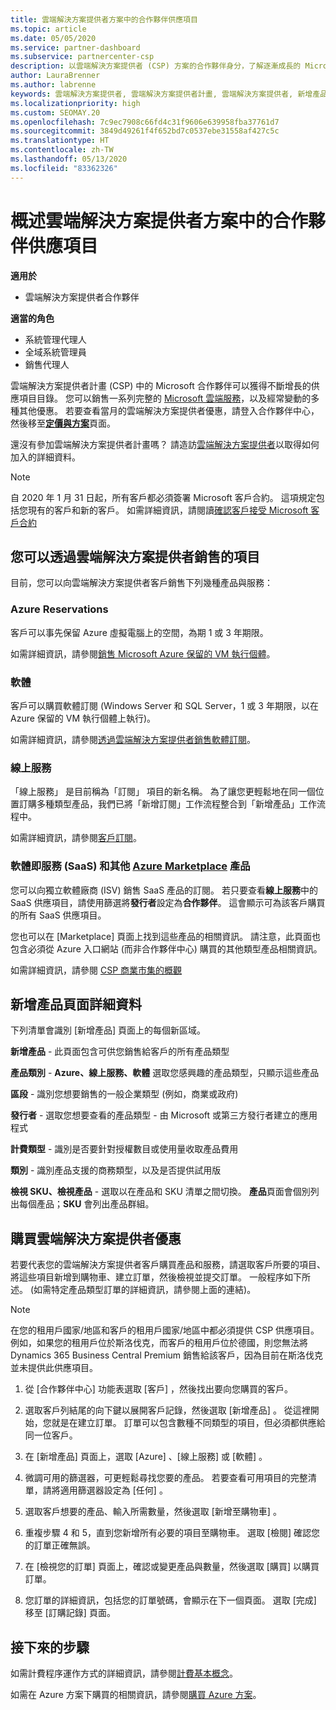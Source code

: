 ```yaml
---
title: 雲端解決方案提供者方案中的合作夥伴供應項目
ms.topic: article
ms.date: 05/05/2020
ms.service: partner-dashboard
ms.subservice: partnercenter-csp
description: 以雲端解決方案提供者 (CSP) 方案的合作夥伴身分，了解逐漸成長的 Microsoft 雲端服務和供應項目目錄，以便向客戶銷售。
author: LauraBrenner
ms.author: labrenne
keywords: 雲端解決方案提供者, 雲端解決方案提供者計畫, 雲端解決方案提供者, 新增產品, 銷售給客戶, 合作夥伴供應項目, 雲端解決方案提供者供應項目, 雲端式服務, Azure, Office 365, Dynamics, 雲端解決方案提供者合作夥伴, 在雲端解決方案提供者中銷售, Azure RI, Azure 保留的虛擬機器執行個體, Azure Reservations, 線上服務, 訂閱軟體, AHUB, Azure 上的 SQL Server, Azure 上的 Windows Server, 客戶訂閱
ms.localizationpriority: high
ms.custom: SEOMAY.20
ms.openlocfilehash: 7c9ec7908c66fd4c31f9606e639958fba37761d7
ms.sourcegitcommit: 3849d49261f4f652bd7c0537ebe31558af427c5c
ms.translationtype: HT
ms.contentlocale: zh-TW
ms.lasthandoff: 05/13/2020
ms.locfileid: "83362326"
---
```

# <a name="overview-of-partner-offers-in-the-cloud-solution-provider-program"></a>概述雲端解決方案提供者方案中的合作夥伴供應項目

**適用於**

- 雲端解決方案提供者合作夥伴

**適當的角色**

- 系統管理代理人
- 全域系統管理員
- 銷售代理人

雲端解決方案提供者計畫 (CSP) 中的 Microsoft 合作夥伴可以獲得不斷增長的供應項目目錄。 您可以銷售一系列完整的 [Microsoft 雲端服務](https://partner.microsoft.com/cloud-solution-provider/products-and-services)，以及經常變動的多種其他優惠。 若要查看當月的雲端解決方案提供者優惠，請登入合作夥伴中心，然後移至[**定價與方案**](https://partnercenter.microsoft.com/pcv/sales)頁面。  

還沒有參加雲端解決方案提供者計畫嗎？ 請造訪[雲端解決方案提供者](https://partner.microsoft.com/cloud-solution-provider)以取得如何加入的詳細資料。 

>[!NOTE]
>自 2020 年 1 月 31 日起，所有客戶都必須簽署 Microsoft 客戶合約。 這項規定包括您現有的客戶和新的客戶。 如需詳細資訊，請閱讀[確認客戶接受 Microsoft 客戶合約](confirm-customer-agreement.md)

## <a name="what-you-can-sell-through-csp"></a>您可以透過雲端解決方案提供者銷售的項目

目前，您可以向雲端解決方案提供者客戶銷售下列幾種產品與服務：

### <a name="azure-reservations"></a>Azure Reservations

   客戶可以事先保留 Azure 虛擬電腦上的空間，為期 1 或 3 年期限。

   如需詳細資訊，請參閱[銷售 Microsoft Azure 保留的 VM 執行個體](azure-reservations.md)。

### <a name="software"></a>軟體

   客戶可以購買軟體訂閱 (Windows Server 和 SQL Server，1 或 3 年期限，以在 Azure 保留的 VM 執行個體上執行)。

   如需詳細資訊，請參閱[透過雲端解決方案提供者銷售軟體訂閱](csp-software-subscriptions.md)。  

### <a name="online-services"></a>線上服務

   「線上服務」  是目前稱為「訂閱」  項目的新名稱。 為了讓您更輕鬆地在同一個位置訂購多種類型產品，我們已將「新增訂閱」工作流程整合到「新增產品」工作流程中。

   如需詳細資訊，請參閱[客戶訂閱](customer-subscriptions.md)。

### <a name="software-as-a-service-saas-and-other-azure-marketplace-products"></a>軟體即服務 (SaaS) 和其他 [Azure Marketplace](https://azuremarketplace.microsoft.com/marketplace) 產品

   您可以向獨立軟體廠商 (ISV) 銷售 SaaS 產品的訂閱。 若只要查看**線上服務**中的 SaaS 供應項目，請使用篩選將**發行者**設定為**合作夥伴**。 這會顯示可為該客戶購買的所有 SaaS 供應項目。

   您也可以在 [Marketplace]  頁面上找到這些產品的相關資訊。 請注意，此頁面也包含必須從 Azure 入口網站 (而非合作夥伴中心) 購買的其他類型產品相關資訊。

   如需詳細資訊，請參閱 [CSP 商業市集的概觀](CSP-commercial-marketplace-overview.md)

## <a name="add-products-page-details"></a>新增產品頁面詳細資料

下列清單會識別 [新增產品]  頁面上的每個新區域。

**新增產品** - 此頁面包含可供您銷售給客戶的所有產品類型

**產品類別** - **Azure、線上服務、軟體** 選取您感興趣的產品類型，只顯示這些產品

**區段** - 識別您想要銷售的一般企業類型 (例如，商業或政府)

**發行者** - 選取您想要查看的產品類型 - 由 Microsoft 或第三方發行者建立的應用程式

**計費類型** - 識別是否要針對授權數目或使用量收取產品費用

**類別** - 識別產品支援的商務類型，以及是否提供試用版

**檢視 SKU、檢視產品** - 選取以在產品和 SKU 清單之間切換。 **產品**頁面會個別列出每個產品；**SKU** 會列出產品群組。

## <a name="buy-csp-offers"></a>購買雲端解決方案提供者優惠

若要代表您的雲端解決方案提供者客戶購買產品和服務，請選取客戶所要的項目、將這些項目新增到購物車、建立訂單，然後檢視並提交訂單。 一般程序如下所述。 (如需特定產品類型訂單的詳細資訊，請參閱上面的連結)。

>[!Note]
>在您的租用戶國家/地區和客戶的租用戶國家/地區中都必須提供 CSP 供應項目。 例如，如果您的租用戶位於斯洛伐克，而客戶的租用戶位於德國，則您無法將 Dynamics 365 Business Central Premium 銷售給該客戶，因為目前在斯洛伐克並未提供此供應項目。

1. 從 [合作夥伴中心] 功能表選取 [客戶]  ，然後找出要向您購買的客戶。 

2. 選取客戶列結尾的向下鍵以展開客戶記錄，然後選取 [新增產品]  。 從這裡開始，您就是在建立訂單。 訂單可以包含數種不同類型的項目，但必須都供應給同一位客戶。

3. 在 [新增產品]  頁面上，選取 [Azure]  、[線上服務]  或 [軟體]  。

4. 微調可用的篩選器，可更輕鬆尋找您要的產品。 若要查看可用項目的完整清單，請將適用篩選器設定為 [任何]  。

5. 選取客戶想要的產品、輸入所需數量，然後選取 [新增至購物車]  。

6. 重複步驟 4 和 5，直到您新增所有必要的項目至購物車。 選取 [檢閱]  確認您的訂單正確無誤。  

7. 在 [檢視您的訂單]  頁面上，確認或變更產品與數量，然後選取 [購買]  以購買訂單。

8. 您訂單的詳細資訊，包括您的訂單號碼，會顯示在下一個頁面。 選取 [完成]  移至 [訂購記錄]  頁面。

## <a name="next-steps"></a>接下來的步驟

如需計費程序運作方式的詳細資訊，請參閱[計費基本概念](https://docs.microsoft.com/partner-center/billing-basics)。

如需在 Azure 方案下購買的相關資訊，請參閱[購買 Azure 方案](purchase-azure-plan.md)。